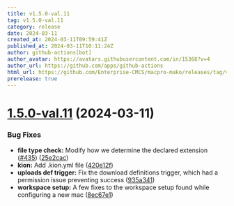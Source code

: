 ```yaml
---
title: v1.5.0-val.11
tag: v1.5.0-val.11
category: release
date: 2024-03-11
created_at: 2024-03-11T09:59:41Z
published_at: 2024-03-11T10:11:24Z
author: github-actions[bot]
author_avatar: https://avatars.githubusercontent.com/in/15368?v=4
author_url: https://github.com/apps/github-actions
html_url: https://github.com/Enterprise-CMCS/macpro-mako/releases/tag/v1.5.0-val.11
prerelease: true
---
```


# [1.5.0-val.11](https://github.com/Enterprise-CMCS/macpro-mako/compare/v1.5.0-val.10...v1.5.0-val.11) (2024-03-11)


### Bug Fixes

* **file type check:**  Modify how we determine the declared extension ([#435](https://github.com/Enterprise-CMCS/macpro-mako/issues/435)) ([25e2cac](https://github.com/Enterprise-CMCS/macpro-mako/commit/25e2cacf2acfca574d24f6a0a9ec7de18f4d8c96))
* **kion:**  Add .kion.yml file ([420e12f](https://github.com/Enterprise-CMCS/macpro-mako/commit/420e12f4b654a488478d973c62aa1e06a143629c))
* **uploads def trigger:**  Fix the download definitions trigger, which had a permission issue preventing success ([935a341](https://github.com/Enterprise-CMCS/macpro-mako/commit/935a34174a929930bc57a9555c77516676e29c48))
* **workspace setup:** A few fixes to the workspace setup found while configuring a  new mac ([8ec67e1](https://github.com/Enterprise-CMCS/macpro-mako/commit/8ec67e1c27b9d16466397b1d2e88d58753aff9d8))




